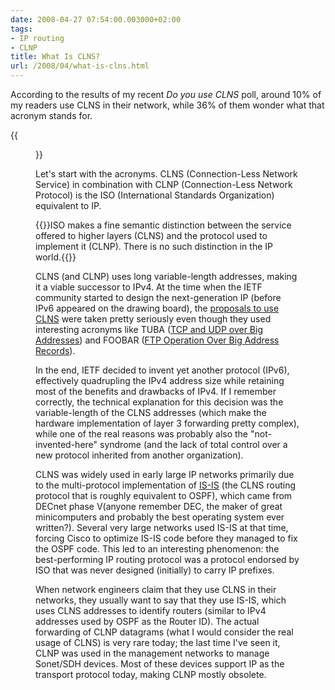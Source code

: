 ```yaml
---
date: 2008-04-27 07:54:00.003000+02:00
tags:
- IP routing
- CLNP
title: What Is CLNS?
url: /2008/04/what-is-clns.html
---
```

According to the results of my recent *Do you use CLNS* poll, around 10% of my readers use CLNS in their network, while 36% of them wonder what that acronym stands for.

{{<figure src="CLNSresults.jpg">}}

Let\'s start with the acronyms. CLNS (Connection-Less Network Service) in combination with CLNP (Connection-Less Network Protocol) is the ISO (International Standards Organization) equivalent to IP.
<!--more-->
{{<note>}}ISO makes a fine semantic distinction between the service offered to higher layers (CLNS) and the protocol used to implement it (CLNP). There is no such distinction in the IP world.{{</note>}}

CLNS (and CLNP) uses long variable-length addresses, making it a viable successor to IPv4. At the time when the IETF community started to design the next-generation IP (before IPv6 appeared on the drawing board), the [proposals to use CLNS](http://tools.ietf.org/html/rfc1561) were taken pretty seriously even though they used interesting acronyms like TUBA ([TCP and UDP over Big Addresses](http://tools.ietf.org/html/rfc1347)) and FOOBAR ([FTP Operation Over Big Address Records](http://tools.ietf.org/html/rfc1639)).

In the end, IETF decided to invent yet another protocol (IPv6), effectively quadrupling the IPv4 address size while retaining most of the benefits and drawbacks of IPv4. If I remember correctly, the technical explanation for this decision was the variable-length of the CLNS addresses (which make the hardware implementation of layer 3 forwarding pretty complex), while one of the real reasons was probably also the \"not-invented-here\" syndrome (and the lack of total control over a new protocol inherited from another organization).

CLNS was widely used in early large IP networks primarily due to the multi-protocol implementation of [IS-IS](http://en.wikipedia.org/wiki/IS-IS) (the CLNS routing protocol that is roughly equivalent to OSPF), which came from DECnet phase V(anyone remember DEC, the maker of great minicomputers and probably the best operating system ever written?). Several very large networks used IS-IS at that time, forcing Cisco to optimize IS-IS code before they managed to fix the OSPF code. This led to an interesting phenomenon: the best-performing IP routing protocol was a protocol endorsed by ISO that was never designed (initially) to carry IP prefixes.

When network engineers claim that they use CLNS in their networks, they usually want to say that they use IS-IS, which uses CLNS addresses to identify routers (similar to IPv4 addresses used by OSPF as the Router ID). The actual forwarding of CLNP datagrams (what I would consider the real usage of CLNS) is very rare today; the last time I\'ve seen it, CLNP was used in the management networks to manage Sonet/SDH devices. Most of these devices support IP as the transport protocol today, making CLNP mostly obsolete.
